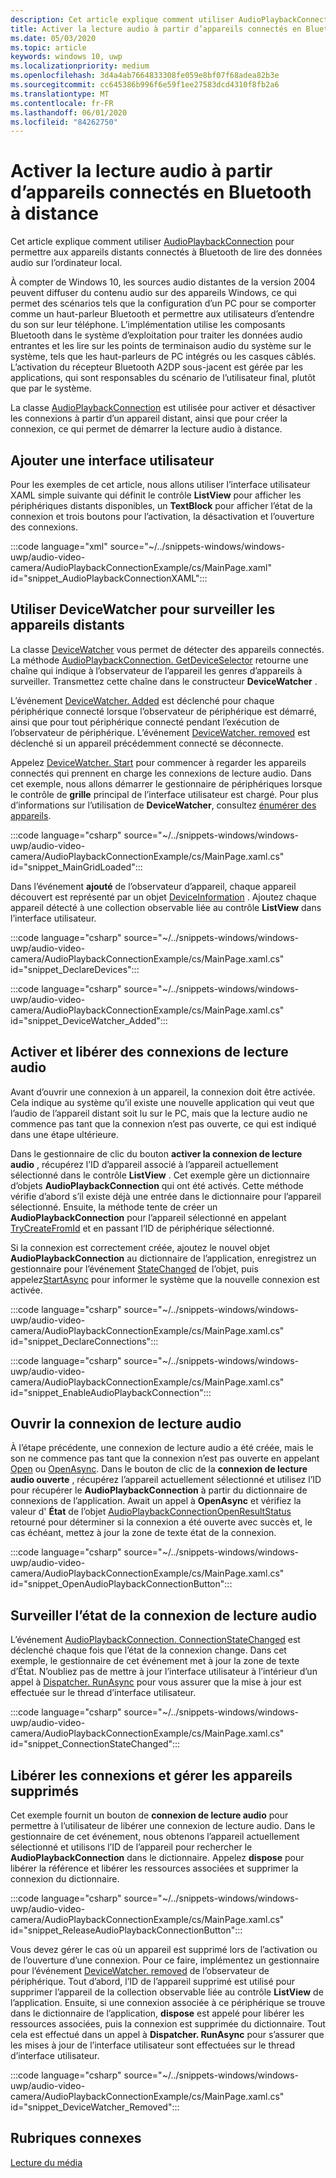 ```yaml
---
description: Cet article explique comment utiliser AudioPlaybackConnection pour permettre aux appareils distants connectés à Bluetooth de lire des données audio sur l’ordinateur local.
title: Activer la lecture audio à partir d’appareils connectés en Bluetooth à distance
ms.date: 05/03/2020
ms.topic: article
keywords: windows 10, uwp
ms.localizationpriority: medium
ms.openlocfilehash: 3d4a4ab7664833308fe059e8bf07f68adea82b3e
ms.sourcegitcommit: cc645386b996f6e59f1ee27583dcd4310f8fb2a6
ms.translationtype: MT
ms.contentlocale: fr-FR
ms.lasthandoff: 06/01/2020
ms.locfileid: "84262750"
---
```

# <a name="enable-audio-playback-from-remote-bluetooth-connected-devices"></a>Activer la lecture audio à partir d’appareils connectés en Bluetooth à distance

Cet article explique comment utiliser [AudioPlaybackConnection](/uwp/api/windows.media.audio.audioplaybackconnection) pour permettre aux appareils distants connectés à Bluetooth de lire des données audio sur l’ordinateur local.

À compter de Windows 10, les sources audio distantes de la version 2004 peuvent diffuser du contenu audio sur des appareils Windows, ce qui permet des scénarios tels que la configuration d’un PC pour se comporter comme un haut-parleur Bluetooth et permettre aux utilisateurs d’entendre du son sur leur téléphone. L’implémentation utilise les composants Bluetooth dans le système d’exploitation pour traiter les données audio entrantes et les lire sur les points de terminaison audio du système sur le système, tels que les haut-parleurs de PC intégrés ou les casques câblés. L’activation du récepteur Bluetooth A2DP sous-jacent est gérée par les applications, qui sont responsables du scénario de l’utilisateur final, plutôt que par le système.

La classe [AudioPlaybackConnection](/uwp/api/windows.media.audio.audioplaybackconnection) est utilisée pour activer et désactiver les connexions à partir d’un appareil distant, ainsi que pour créer la connexion, ce qui permet de démarrer la lecture audio à distance.

## <a name="add-a-user-interface"></a>Ajouter une interface utilisateur

Pour les exemples de cet article, nous allons utiliser l’interface utilisateur XAML simple suivante qui définit le contrôle **ListView** pour afficher les périphériques distants disponibles, un **TextBlock** pour afficher l’état de la connexion et trois boutons pour l’activation, la désactivation et l’ouverture des connexions.

:::code language="xml" source="~/../snippets-windows/windows-uwp/audio-video-camera/AudioPlaybackConnectionExample/cs/MainPage.xaml" id="snippet_AudioPlaybackConnectionXAML":::

## <a name="use-devicewatcher-to-monitor-for-remote-devices"></a>Utiliser DeviceWatcher pour surveiller les appareils distants

La classe [DeviceWatcher](/uwp/api/windows.devices.enumeration.devicewatcher) vous permet de détecter des appareils connectés. La méthode [AudioPlaybackConnection. GetDeviceSelector](/uwp/api/windows.media.audio.audioplaybackconnection.getdeviceselector) retourne une chaîne qui indique à l’observateur de l’appareil les genres d’appareils à surveiller. Transmettez cette chaîne dans le constructeur **DeviceWatcher** . 

L’événement [DeviceWatcher. Added](/uwp/api/windows.devices.enumeration.devicewatcher.added) est déclenché pour chaque périphérique connecté lorsque l’observateur de périphérique est démarré, ainsi que pour tout périphérique connecté pendant l’exécution de l’observateur de périphérique. L’événement [DeviceWatcher. removed](/uwp/api/windows.devices.enumeration.devicewatcher.removed) est déclenché si un appareil précédemment connecté se déconnecte. 

Appelez [DeviceWatcher. Start](/uwp/api/windows.devices.enumeration.devicewatcher.start) pour commencer à regarder les appareils connectés qui prennent en charge les connexions de lecture audio. Dans cet exemple, nous allons démarrer le gestionnaire de périphériques lorsque le contrôle de **grille** principal de l’interface utilisateur est chargé. Pour plus d’informations sur l’utilisation de **DeviceWatcher**, consultez [énumérer des appareils](/windows/uwp/devices-sensors/enumerate-devices).

:::code language="csharp" source="~/../snippets-windows/windows-uwp/audio-video-camera/AudioPlaybackConnectionExample/cs/MainPage.xaml.cs" id="snippet_MainGridLoaded":::


Dans l’événement **ajouté** de l’observateur d’appareil, chaque appareil découvert est représenté par un objet [DeviceInformation](/uwp/api/Windows.Devices.Enumeration.DeviceInformation) . Ajoutez chaque appareil détecté à une collection observable liée au contrôle **ListView** dans l’interface utilisateur.

:::code language="csharp" source="~/../snippets-windows/windows-uwp/audio-video-camera/AudioPlaybackConnectionExample/cs/MainPage.xaml.cs" id="snippet_DeclareDevices":::


:::code language="csharp" source="~/../snippets-windows/windows-uwp/audio-video-camera/AudioPlaybackConnectionExample/cs/MainPage.xaml.cs" id="snippet_DeviceWatcher_Added":::


## <a name="enable-and-release-audio-playback-connections"></a>Activer et libérer des connexions de lecture audio

Avant d’ouvrir une connexion à un appareil, la connexion doit être activée. Cela indique au système qu’il existe une nouvelle application qui veut que l’audio de l’appareil distant soit lu sur le PC, mais que la lecture audio ne commence pas tant que la connexion n’est pas ouverte, ce qui est indiqué dans une étape ultérieure.

Dans le gestionnaire de clic du bouton **activer la connexion de lecture audio** , récupérez l’ID d’appareil associé à l’appareil actuellement sélectionné dans le contrôle **ListView** . Cet exemple gère un dictionnaire d’objets **AudioPlaybackConnection** qui ont été activés. Cette méthode vérifie d’abord s’il existe déjà une entrée dans le dictionnaire pour l’appareil sélectionné. Ensuite, la méthode tente de créer un **AudioPlaybackConnection** pour l’appareil sélectionné en appelant [TryCreateFromId](/uwp/api/windows.media.audio.audioplaybackconnection.trycreatefromid) et en passant l’ID de périphérique sélectionné. 

Si la connexion est correctement créée, ajoutez le nouvel objet **AudioPlaybackConnection** au dictionnaire de l’application, enregistrez un gestionnaire pour l’événement [StateChanged](/uwp/api/windows.media.audio.audioplaybackconnection.statechanged) de l’objet, puis appelez[StartAsync](/uwp/api/windows.media.audio.audioplaybackconnection.startasync) pour informer le système que la nouvelle connexion est activée. 

:::code language="csharp" source="~/../snippets-windows/windows-uwp/audio-video-camera/AudioPlaybackConnectionExample/cs/MainPage.xaml.cs" id="snippet_DeclareConnections":::

:::code language="csharp" source="~/../snippets-windows/windows-uwp/audio-video-camera/AudioPlaybackConnectionExample/cs/MainPage.xaml.cs" id="snippet_EnableAudioPlaybackConnection":::


## <a name="open-the-audio-playback-connection"></a>Ouvrir la connexion de lecture audio

À l’étape précédente, une connexion de lecture audio a été créée, mais le son ne commence pas tant que la connexion n’est pas ouverte en appelant [Open](/uwp/api/windows.media.audio.audioplaybackconnection.open) ou [OpenAsync](/uwp/api/windows.media.audio.audioplaybackconnection.openasync). Dans le bouton de clic de la **connexion de lecture audio ouverte** , récupérez l’appareil actuellement sélectionné et utilisez l’ID pour récupérer le **AudioPlaybackConnection** à partir du dictionnaire de connexions de l’application. Await un appel à **OpenAsync** et vérifiez la valeur d' **État** de l’objet [AudioPlaybackConnectionOpenResultStatus](/uwp/api/windows.media.audio.audioplaybackconnectionopenresult) retourné pour déterminer si la connexion a été ouverte avec succès et, le cas échéant, mettez à jour la zone de texte état de la connexion.


:::code language="csharp" source="~/../snippets-windows/windows-uwp/audio-video-camera/AudioPlaybackConnectionExample/cs/MainPage.xaml.cs" id="snippet_OpenAudioPlaybackConnectionButton":::

## <a name="monitor-audio-playback-connection-state"></a>Surveiller l’état de la connexion de lecture audio

L’événement [AudioPlaybackConnection. ConnectionStateChanged](/uwp/api/windows.media.audio.audioplaybackconnection.statechanged) est déclenché chaque fois que l’état de la connexion change. Dans cet exemple, le gestionnaire de cet événement met à jour la zone de texte d’État. N’oubliez pas de mettre à jour l’interface utilisateur à l’intérieur d’un appel à [Dispatcher. RunAsync](/uwp/api/windows.ui.core.coredispatcher.runasync) pour vous assurer que la mise à jour est effectuée sur le thread d’interface utilisateur.

:::code language="csharp" source="~/../snippets-windows/windows-uwp/audio-video-camera/AudioPlaybackConnectionExample/cs/MainPage.xaml.cs" id="snippet_ConnectionStateChanged":::

## <a name="release-connections-and-handle-removed-devices"></a>Libérer les connexions et gérer les appareils supprimés

Cet exemple fournit un bouton de **connexion de lecture audio** pour permettre à l’utilisateur de libérer une connexion de lecture audio. Dans le gestionnaire de cet événement, nous obtenons l’appareil actuellement sélectionné et utilisons l’ID de l’appareil pour rechercher le **AudioPlaybackConnection** dans le dictionnaire. Appelez **dispose** pour libérer la référence et libérer les ressources associées et supprimer la connexion du dictionnaire.

:::code language="csharp" source="~/../snippets-windows/windows-uwp/audio-video-camera/AudioPlaybackConnectionExample/cs/MainPage.xaml.cs" id="snippet_ReleaseAudioPlaybackConnectionButton":::

Vous devez gérer le cas où un appareil est supprimé lors de l’activation ou de l’ouverture d’une connexion. Pour ce faire, implémentez un gestionnaire pour l’événement [DeviceWatcher. removed](/uwp/api/windows.devices.enumeration.devicewatcher.removed) de l’observateur de périphérique. Tout d’abord, l’ID de l’appareil supprimé est utilisé pour supprimer l’appareil de la collection observable liée au contrôle **ListView** de l’application. Ensuite, si une connexion associée à ce périphérique se trouve dans le dictionnaire de l’application, **dispose** est appelé pour libérer les ressources associées, puis la connexion est supprimée du dictionnaire. Tout cela est effectué dans un appel à **Dispatcher. RunAsync** pour s’assurer que les mises à jour de l’interface utilisateur sont effectuées sur le thread d’interface utilisateur.

:::code language="csharp" source="~/../snippets-windows/windows-uwp/audio-video-camera/AudioPlaybackConnectionExample/cs/MainPage.xaml.cs" id="snippet_DeviceWatcher_Removed":::

## <a name="related-topics"></a>Rubriques connexes

[Lecture du média](media-playback.md)


 




